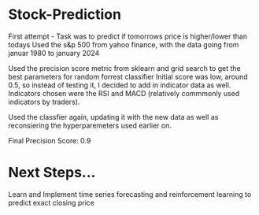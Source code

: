 # Stock-Prediction
First attempt - Task was to predict if tomorrows price is higher/lower than todays
Used the s&p 500 from yahoo finance, with the data going from januar 1980 to january 2024

Used the precision score metric from sklearn and grid search to get the best parameters for random forrest classifier
Initial score was low, around 0.5, so instead of testing it, I decided to add in indicator data as well. Indicators chosen were the RSI and MACD (relatively commmonly used indicators by traders).

Used the classfier again, updating it with the new data as well as reconsiering the hyperparemeters used earlier on.

Final Precision Score: 0.9


# Next Steps...
Learn and Implement time series forecasting and reinforcement learning to predict exact closing price
